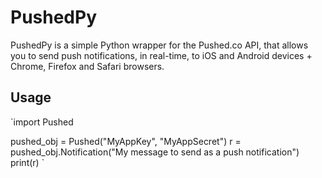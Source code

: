 # PushedPy
PushedPy is a simple Python wrapper for the Pushed.co API, that allows you to send push notifications, in real-time, to iOS and Android devices + Chrome, Firefox and Safari browsers.

## Usage
`import Pushed

pushed_obj = Pushed("MyAppKey", "MyAppSecret")
r = pushed_obj.Notification("My message to send as a push notification")
print(r)
`
